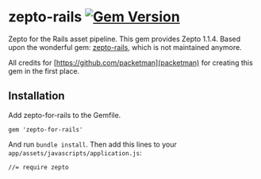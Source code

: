 # zepto-rails [![Gem Version](https://badge.fury.io/rb/zepto-for-rails.png)](http://badge.fury.io/rb/zepto-for-rails)
Zepto for the Rails asset pipeline. This gem provides Zepto 1.1.4. Based upon the wonderful gem: [zepto-rails](https://github.com/packetman/zepto-rails), which is not maintained anymore.


All credits for [https://github.com/packetman](packetman) for creating this gem in the first place.

## Installation
Add zepto-for-rails to the Gemfile.

```
gem 'zepto-for-rails'
```

And run `bundle install`. Then add this lines to your `app/assets/javascripts/application.js`:

```
//= require zepto
```
